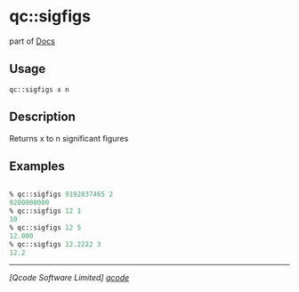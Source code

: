 qc::sigfigs
===========

part of [Docs](.)

Usage
-----
`
        qc::sigfigs x n
    `

Description
-----------
Returns x to n significant figures

Examples
--------
```tcl

% qc::sigfigs 9192837465 2
9200000000
% qc::sigfigs 12 1
10
% qc::sigfigs 12 5
12.000
% qc::sigfigs 12.2222 3
12.2
```

----------------------------------
*[Qcode Software Limited] [qcode]*

[qcode]: http://www.qcode.co.uk "Qcode Software"